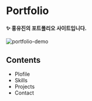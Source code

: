 # Portfolio  
#### ✨ 홍유진의 포트폴리오 사이트입니다.  
![portfolio-demo](https://user-images.githubusercontent.com/74370531/109523288-87907e00-7af2-11eb-8063-eff9f16fb77b.jpg)  

## Contents  
* Plofile 
* Skills
* Projects
* Contact
